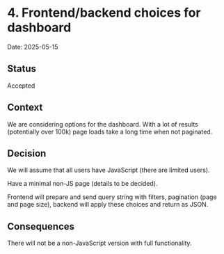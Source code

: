 # 4. Frontend/backend choices for dashboard

Date: 2025-05-15

## Status

Accepted

## Context

We are considering options for the dashboard. With a lot of results (potentially over 100k) page loads take a long time when not paginated.

## Decision

We will assume that all users have JavaScript (there are limited users).

Have a minimal non-JS page (details to be decided).

Frontend will prepare and send query string with filters, pagination (page and page size), backend will apply these choices and return as JSON. 


## Consequences

There will not be a non-JavaScript version with full functionality.
